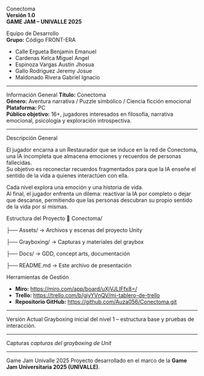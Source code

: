  Conectoma  
**Versión 1.0**  
**GAME JAM – UNIVALLE 2025**  

 Equipo de Desarrollo  
**Grupo:** Código FRONT-ERA  

- Calle Ergueta Benjamin Emanuel  
- Cardenas Kelca Miguel Angel  
- Espinoza Vargas Austin Jhosua  
- Gallo Rodriguez Jeremy Josue  
- Maldonado Rivera Gabriel Ignacio  

---
Información General
**Título:** Conectoma  
**Género:** Aventura narrativa / Puzzle simbólico / Ciencia ficción emocional  
**Plataforma:** PC  
**Público objetivo:** 16+, jugadores interesados en filosofía, narrativa emocional, psicología y exploración introspectiva.

---
 Descripción General

El jugador encarna a un Restaurador que se induce en la red de Conectoma, una IA incompleta que almacena emociones y recuerdos de personas fallecidas.  
Su objetivo es reconectar recuerdos fragmentados para que la IA enseñe el sentido de la vida a quienes interactúen con ella.  

Cada nivel explora una emoción y una historia de vida.  
Al final, el jugador enfrenta un dilema: reactivar la IA por completo o dejar que descanse, permitiendo que las personas descubran su propio sentido de la vida por sí mismas.

Estructura del Proyecto
📁 Conectoma/

├── Assets/ → Archivos y escenas del proyecto Unity

├── Grayboxing/ → Capturas y materiales del graybox

├── Docs/ → GDD, concept arts, documentación

├── README.md → Este archivo de presentación


Herramientas de Gestión

- **Miro:** https://miro.com/app/board/uXjVJLIFfx8=/  
- **Trello:** https://trello.com/b/giyYVnQV/mi-tablero-de-trello
- **Repositorio GitHub:** https://github.com/Auza056/Conectoma.git

---

Versión Actual
Grayboxing inicial del nivel 1 – estructura base y pruebas de interacción.

---

Capturas
_capturas del grayboxing de Unit_

---

Game Jam Univalle 2025
Proyecto desarrollado en el marco de la **Game Jam Universitaria 2025 (UNIVALLE)**.
